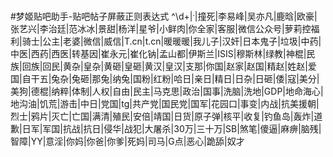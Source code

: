 #梦姬贴吧助手-贴吧帖子屏蔽正则表达式
^\d+$|^.$|撞死|李易峰|吴亦凡|鹿晗|欧豪|张艺兴|李治廷|范冰冰|景甜|杨洋|星爷|小鲜肉|你全家|客服|微信公众号|萝莉控福利|骑士|公主|老婆|微信|威信|T.cn|t.cn|暖暖暖|我儿子|汉奸|日本鬼子|垃圾|中药|中医|西药|西医|转基因|崔永元|崔化钠|孟山都|伊斯兰|ISIS|穆斯林|绿教|神棍|民族|回族|回民|黄杂|皇杂|黄砸|皇砸|黄汉|皇汉|支那|你国|赵家|赵国|精赵|姓赵|爱国|自干五|兔杂|兔砸|那兔|纳兔|国粉|红粉|哈日|亲日|精日|日杂|日砸|倭|寇|美分|美狗|德棍|纳粹|体制|人权|自由|民主|马克思|政治|国事|洗脑|洗地|GDP|地命海心|地沟油|饥荒|游击|中日|党国|tg|共产党|国民党|国军|花园口|事变|内战|抗美援朝|烈士|鸦片|灭亡|亡国|满清|殖民|安倍|靖国|日货|原子弹|核平|收复|钓鱼岛|轰炸|道歉|日军|军国|抗战|抗日|侵华|战犯|大屠杀|30万|三十万|SB|煞笔|傻逼|麻痹|脑残|智障|YY|意淫|你妈|你爸|你爹|死妈|司马|G点|恶心|跪舔|奴才
